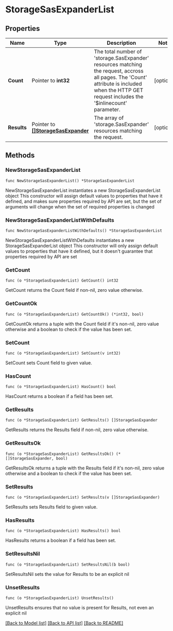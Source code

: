 # StorageSasExpanderList

## Properties

Name | Type | Description | Notes
------------ | ------------- | ------------- | -------------
**Count** | Pointer to **int32** | The total number of &#39;storage.SasExpander&#39; resources matching the request, accross all pages. The &#39;Count&#39; attribute is included when the HTTP GET request includes the &#39;$inlinecount&#39; parameter. | [optional] 
**Results** | Pointer to [**[]StorageSasExpander**](StorageSasExpander.md) | The array of &#39;storage.SasExpander&#39; resources matching the request. | [optional] 

## Methods

### NewStorageSasExpanderList

`func NewStorageSasExpanderList() *StorageSasExpanderList`

NewStorageSasExpanderList instantiates a new StorageSasExpanderList object
This constructor will assign default values to properties that have it defined,
and makes sure properties required by API are set, but the set of arguments
will change when the set of required properties is changed

### NewStorageSasExpanderListWithDefaults

`func NewStorageSasExpanderListWithDefaults() *StorageSasExpanderList`

NewStorageSasExpanderListWithDefaults instantiates a new StorageSasExpanderList object
This constructor will only assign default values to properties that have it defined,
but it doesn't guarantee that properties required by API are set

### GetCount

`func (o *StorageSasExpanderList) GetCount() int32`

GetCount returns the Count field if non-nil, zero value otherwise.

### GetCountOk

`func (o *StorageSasExpanderList) GetCountOk() (*int32, bool)`

GetCountOk returns a tuple with the Count field if it's non-nil, zero value otherwise
and a boolean to check if the value has been set.

### SetCount

`func (o *StorageSasExpanderList) SetCount(v int32)`

SetCount sets Count field to given value.

### HasCount

`func (o *StorageSasExpanderList) HasCount() bool`

HasCount returns a boolean if a field has been set.

### GetResults

`func (o *StorageSasExpanderList) GetResults() []StorageSasExpander`

GetResults returns the Results field if non-nil, zero value otherwise.

### GetResultsOk

`func (o *StorageSasExpanderList) GetResultsOk() (*[]StorageSasExpander, bool)`

GetResultsOk returns a tuple with the Results field if it's non-nil, zero value otherwise
and a boolean to check if the value has been set.

### SetResults

`func (o *StorageSasExpanderList) SetResults(v []StorageSasExpander)`

SetResults sets Results field to given value.

### HasResults

`func (o *StorageSasExpanderList) HasResults() bool`

HasResults returns a boolean if a field has been set.

### SetResultsNil

`func (o *StorageSasExpanderList) SetResultsNil(b bool)`

 SetResultsNil sets the value for Results to be an explicit nil

### UnsetResults
`func (o *StorageSasExpanderList) UnsetResults()`

UnsetResults ensures that no value is present for Results, not even an explicit nil

[[Back to Model list]](../README.md#documentation-for-models) [[Back to API list]](../README.md#documentation-for-api-endpoints) [[Back to README]](../README.md)


